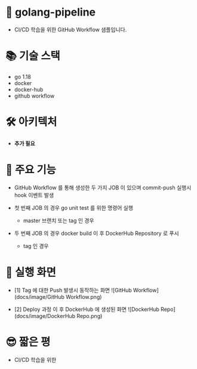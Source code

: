 # 🐑 golang-pipeline
- CI/CD 학습을 위한 GitHub Workflow 샘플입니다. 

# 📚 기술 스택
- go 1.18
- docker
- docker-hub
- github workflow

# 🛠 아키텍처
- **추가 필요**

# 🌟 주요 기능
- GitHub Workflow 를 통해 생성한 두 가지 JOB 이 있으며 commit-push 실행시 hook 이벤트 발생 


- 첫 번째 JOB 의 경우 go unit test 를 위한 명령어 실행
  - master 브랜치 또는 tag 인 경우
- 두 번째 JOB 의 경우 docker build 이 후 DockerHub Repository 로 푸시
  - tag 인 경우

# 🌠 실행 화면
- [1] Tag 에 대한 Push 발생시 동작하는 화면
![GitHub Workflow](docs/image/GitHub Workflow.png)

- [2] Deploy 과정 이 후 DockerHub 에 생성된 화면
![DockerHub Repo](docs/image/DockerHub Repo.png)

# 😎 짧은 평
- CI/CD 학습을 위한 